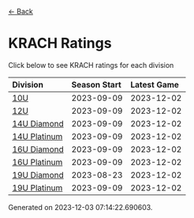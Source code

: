 [<- Back](../readme.md)
# KRACH Ratings
Click below to see KRACH ratings for each division

| Division | Season Start | Latest Game |
| :-- | :-- | :-- |
| [10U](10U-ratings.md) | 2023-09-09 | 2023-12-02 |
| [12U](12U-ratings.md) | 2023-09-09 | 2023-12-02 |
| [14U Diamond](14U-Diamond-ratings.md) | 2023-09-09 | 2023-12-02 |
| [14U Platinum](14U-Platinum-ratings.md) | 2023-09-09 | 2023-12-02 |
| [16U Diamond](16U-Diamond-ratings.md) | 2023-09-09 | 2023-12-02 |
| [16U Platinum](16U-Platinum-ratings.md) | 2023-09-09 | 2023-12-02 |
| [19U Diamond](19U-Diamond-ratings.md) | 2023-08-23 | 2023-12-02 |
| [19U Platinum](19U-Platinum-ratings.md) | 2023-09-09 | 2023-12-02 |

Generated on 2023-12-03 07:14:22.690603.
